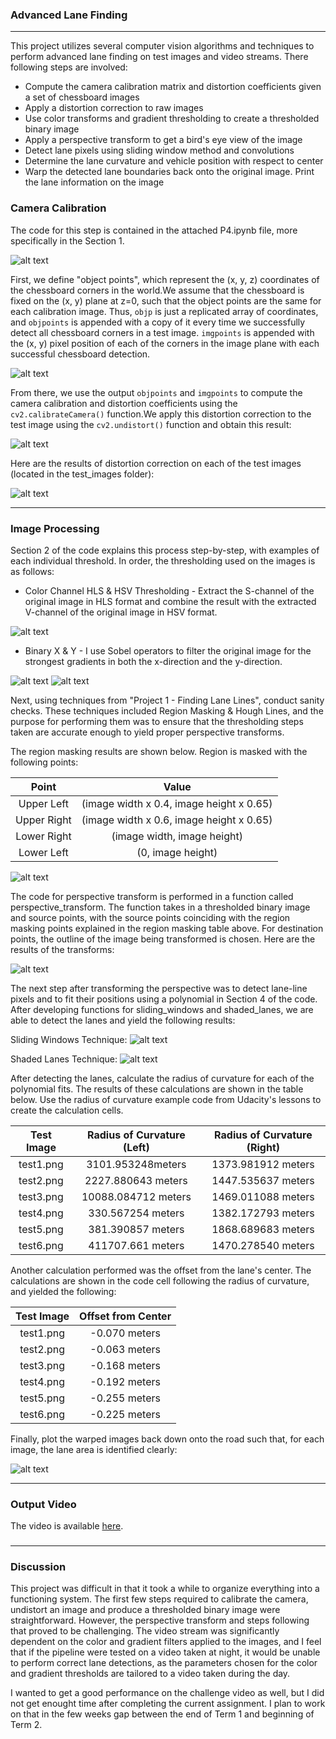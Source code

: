 [//]: # (Image References)
[loading_screen]: ./resources/loading_screen.png
[distortion]: ./resources/output_images/distortion.png
[distortion_theory]: ./resources/distortion.png
[corners_unwarp]: ./resources/output_images/corners_unwarp.png
[distortion_corrected]: ./resources/output_images/undistorted.png
[sobel_x]: ./resources/output_images/sobel_x.png
[sobel_y]: ./resources/output_images/sobel_y.png
[gradient_magnitude]: ./resources/output_images/gradient_magnitude.png
[gradient_direction]: ./resources/output_images/gradient_direction.png 
[color_thresholds]: ./resources/output_images/color_thresholds.png 
[multi_thresholds]: ./resources/output_images/thresholded_binary.png
[region_masked]: ./resources/output_images/region_masked.png
[perspective_transform]: ./resources/output_images/perspective_transform.png
[sliding_windows]: ./resources/output_images/sliding_windows.png
[shaded_lanes]: ./resources/output_images/shaded_lanes.png
[lane_mapping]: ./resources/output_images/lane_mapping.png

### Advanced Lane Finding

---

This project utilizes several computer vision algorithms and techniques to perform advanced lane finding on test images and video streams. There following steps are involved: 

* Compute the camera calibration matrix and distortion coefficients given a set of chessboard images
* Apply a distortion correction to raw images
* Use color transforms and gradient thresholding to create a thresholded binary image
* Apply a perspective transform to get a bird's eye view of the image
* Detect lane pixels using sliding window method and convolutions
* Determine the lane curvature and vehicle position with respect to center
* Warp the detected lane boundaries back onto the original image. Print the lane information on the image


### Camera Calibration

The code for this step is contained in the attached P4.ipynb file, more specifically in the Section 1.  

![alt text][distortion]

First, we define "object points", which represent the (x, y, z) coordinates of the chessboard corners in the world.We assume that the chessboard is fixed on the (x, y) plane at z=0, such that the object points are the same for each calibration image.  Thus, `objp` is just a replicated array of coordinates, and `objpoints` is appended with a copy of it every time we successfully detect all chessboard corners in a test image.  `imgpoints` is appended with the (x, y) pixel position of each of the corners in the image plane with each successful chessboard detection.  

![alt text][distortion_theory]

From there, we use the output `objpoints` and `imgpoints` to compute the camera calibration and distortion coefficients using the `cv2.calibrateCamera()` function.We apply this distortion correction to the test image using the `cv2.undistort()` function and obtain this result: 

![alt text][corners_unwarp]

Here are the results of distortion correction on each of the test images (located in the test_images folder):

![alt text][distortion_corrected]

---

### Image Processing

Section 2 of the code explains this process step-by-step, with examples of each individual threshold. In order, the thresholding used on the images is as follows:

+ Color Channel HLS & HSV Thresholding - Extract the S-channel of the original image in HLS format and combine the result with the extracted V-channel of the original image in HSV format.

![alt text][color_thresholds]

+ Binary X & Y - I use Sobel operators to filter the original image for the strongest gradients in both the x-direction and the y-direction.

![alt text][sobel_x]
![alt text][sobel_y]

Next, using techniques from "Project 1 - Finding Lane Lines", conduct sanity checks. These techniques included Region Masking & Hough Lines, and the purpose for performing them was to ensure that the thresholding steps taken are accurate enough to yield proper perspective transforms.

The region masking results are shown below. Region is masked with the following points: 

| Point       | Value                                    | 
|:-----------:|:----------------------------------------:| 
| Upper Left  | (image width x 0.4, image height x 0.65) | 
| Upper Right | (image width x 0.6, image height x 0.65) |
| Lower Right | (image width, image height)              |
| Lower Left  | (0, image height)                        |

![alt text][region_masked]

The code for perspective transform is performed in a function called perspective_transform. The function takes in a thresholded binary image and source points, with the source points coinciding with the region masking points explained in the region masking table above. For destination points, the outline of the image being transformed is chosen. Here are the results of the transforms:

![alt text][perspective_transform]

The next step after transforming the perspective was to detect lane-line pixels and to fit their positions using a polynomial in Section 4 of the code. After developing functions for sliding_windows and shaded_lanes, we are able to detect the lanes and yield the following results:

Sliding Windows Technique:
![alt text][sliding_windows]

Shaded Lanes Technique:
![alt text][shaded_lanes]

After detecting the lanes, calculate the radius of curvature for each of the polynomial fits. The results of these calculations are shown in the table below. Use the radius of curvature example code from Udacity's lessons to create the calculation cells.

| Test Image | Radius of Curvature (Left) | Radius of Curvature (Right) | 
|:----------:|:--------------------------:|:---------------------------:| 
| test1.png  | 3101.953248meters          | 1373.981912 meters          | 
| test2.png  | 2227.880643 meters         | 1447.535637 meters          |
| test3.png  | 10088.084712 meters        | 1469.011088 meters          |
| test4.png  | 330.567254 meters          | 1382.172793 meters          |
| test5.png  | 381.390857 meters          | 1868.689683 meters          |
| test6.png  | 411707.661 meters          | 1470.278540 meters          |

Another calculation performed was the offset from the lane's center. The calculations are shown in the code cell following the radius of curvature, and yielded the following:

| Test Image | Offset from Center |
|:----------:|:------------------:| 
| test1.png  | -0.070 meters    |
| test2.png  | -0.063 meters    |
| test3.png  | -0.168 meters    |
| test4.png  | -0.192 meters    |
| test5.png  | -0.255 meters    |
| test6.png  | -0.225 meters    |

Finally, plot the warped images back down onto the road such that, for each image, the lane area is identified clearly:

![alt text][lane_mapping]

---

### Output Video
 
The video is available [here](https://youtu.be/OaGEVN0uU1g).

### 

---

### Discussion

This project was difficult in that it took a while to organize everything into a functioning system. 
The first few steps required to calibrate the camera, undistort an image and produce a thresholded binary image were straightforward. However, the perspective transform and steps following that proved to be challenging. The video stream was significantly dependent on the color and gradient filters applied to the images, and I feel that if the pipeline were tested on a video taken at night, it would be unable to perform correct lane detections, as the parameters chosen for the color and gradient thresholds are tailored to a video taken during the day.

I wanted to get a good performance on the challenge video as well, but I did not get enought time after completing the current assignment.
I plan to work on that in the few weeks gap between the end of Term 1 and beginning of Term 2.
